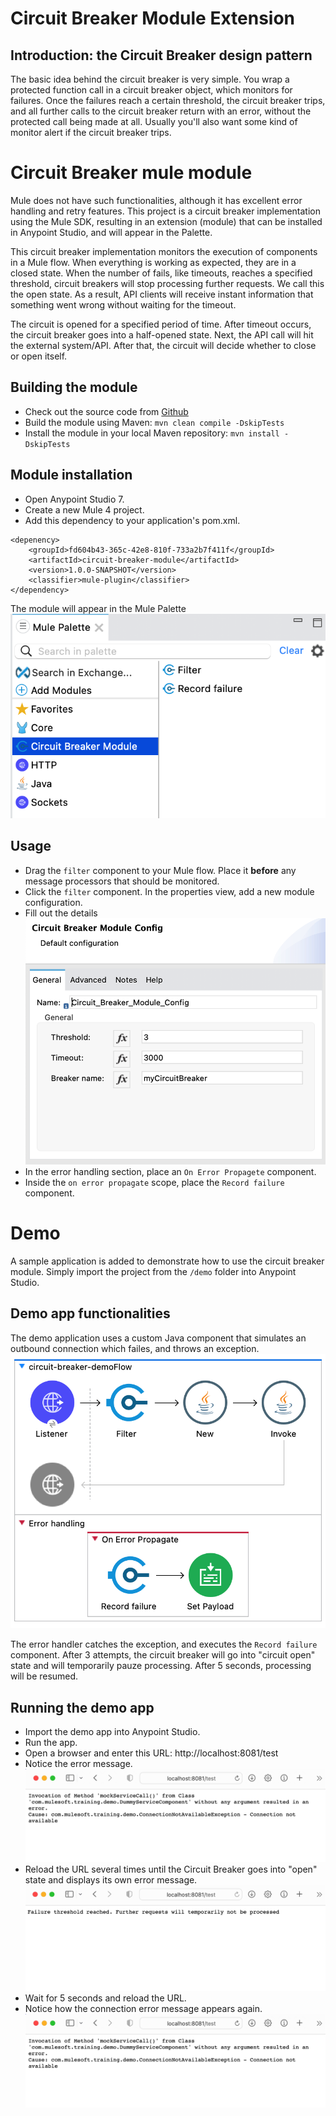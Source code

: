 # Circuit Breaker Module Extension

## Introduction: the Circuit Breaker design pattern
The basic idea behind the circuit breaker is very simple. You wrap a protected function call in a circuit breaker object, which monitors for failures. Once the failures reach a certain threshold, the circuit breaker trips, and all further calls to the circuit breaker return with an error, without the protected call being made at all. Usually you'll also want some kind of monitor alert if the circuit breaker trips.

# Circuit Breaker mule module
Mule does not have such functionalities, although it has excellent error handling and retry features.
This project is a circuit breaker implementation using the Mule SDK, resulting in an extension (module) that can be installed in Anypoint Studio, and will appear in the Palette.  

This circuit breaker implementation monitors the execution of components in a Mule flow. When everything is working as expected, they are in a closed state. When the number of fails, like timeouts, reaches a specified threshold, circuit breakers will stop processing further requests. We call this the open state. As a result, API clients will receive instant information that something went wrong without waiting for the timeout.  

The circuit is opened for a specified period of time. After timeout occurs, the circuit breaker goes into a half-opened state. Next, the API call will hit the external system/API. After that, the circuit will decide whether to close or open itself.


## Building the module
* Check out the source code from [Github](https://github.com/rajprins/circuit-breaker-module.git)
* Build the module using Maven: `mvn clean compile -DskipTests`
* Install the module in your local Maven repository: `mvn install -DskipTests`

## Module installation
* Open Anypoint Studio 7.
* Create a new Mule 4 project.
* Add this dependency to your application's pom.xml.
```
<depenency>
    <groupId>fd604b43-365c-42e8-810f-733a2b7f411f</groupId>
    <artifactId>circuit-breaker-module</artifactId>
    <version>1.0.0-SNAPSHOT</version>
    <classifier>mule-plugin</classifier>
</dependency>
```
The module will appear in the Mule Palette
![](https://raw.githubusercontent.com/rajprins/circuit-breaker-module/main/docs/images/palette.png)

## Usage
* Drag the `filter` component to your Mule flow. Place it **before** any message processors that should be monitored.
* Click the `filter` component. In the properties view, add a new module configuration.
* Fill out the details
![](https://raw.githubusercontent.com/rajprins/circuit-breaker-module/main/docs/images/config.png)
* In the error handling section, place an `On Error Propagete` component.
* Inside the `on error propagate` scope, place the `Record failure` component.

# Demo
A sample application is added to demonstrate how to use the circuit breaker module.
Simply import the project from the `/demo` folder into Anypoint Studio.

## Demo app functionalities
The demo application uses a custom Java component that simulates an outbound connection which failes, and throws an exception.  
![](https://raw.githubusercontent.com/rajprins/circuit-breaker-module/main/docs/images/flow.png)

The error handler catches the exception, and executes the `Record failure` component. After 3 attempts, the circuit breaker will go into "circuit open" state and will temporarily pauze processing. 
After 5 seconds, processing will be resumed.

## Running the demo app
* Import the demo app into Anypoint Studio.
* Run the app.
* Open a browser and enter this URL: http://localhost:8081/test
* Notice the error message.  
![](https://raw.githubusercontent.com/rajprins/circuit-breaker-module/main/docs/images/circuit-closed.png)
* Reload the URL several times until the Circuit Breaker goes into "open" state and displays its own error message.
  ![](https://raw.githubusercontent.com/rajprins/circuit-breaker-module/main/docs/images/circuit-open.png)
* Wait for 5 seconds and reload the URL.
* Notice how the connection error message appears again.
![](https://raw.githubusercontent.com/rajprins/circuit-breaker-module/main/docs/images/circuit-closed.png)